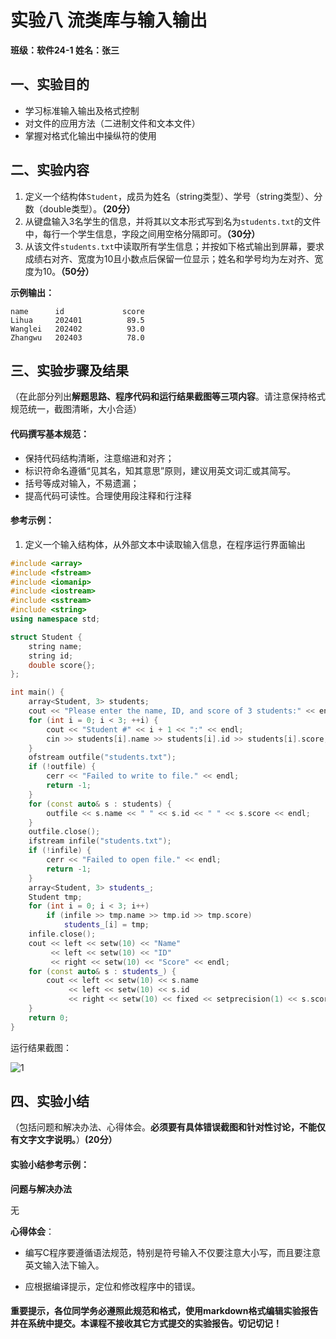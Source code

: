 # 实验八 流类库与输入输出

**班级：软件24-1  姓名：张三**

## 一、实验目的

+ 学习标准输入输出及格式控制
+ 对文件的应用方法（二进制文件和文本文件）
+ 掌握对格式化输出中操纵符的使用

## 二、实验内容

1. 定义一个结构体`Student`，成员为姓名（string类型）、学号（string类型）、分数（double类型）。**（20分）**
2. 从键盘输入3名学生的信息，并将其以文本形式写到名为`students.txt`的文件中，每行一个学生信息，字段之间用空格分隔即可。**（30分）**
3. 从该文件`students.txt`中读取所有学生信息；并按如下格式输出到屏幕，要求成绩右对齐、宽度为10且小数点后保留一位显示；姓名和学号均为左对齐、宽度为10。**（50分）**

**示例输出：**

```
name      id             score
Lihua     202401          89.5
Wanglei   202402          93.0
Zhangwu   202403          78.0
```

## 三、实验步骤及结果

（在此部分列出**解题思路、程序代码和运行结果截图等三项内容**。请注意保持格式规范统一，截图清晰，大小合适）

#### 代码撰写基本规范：

+ 保持代码结构清晰，注意缩进和对齐；
+ 标识符命名遵循“见其名，知其意思”原则，建议用英文词汇或其简写。
+ 括号等成对输入，不易遗漏；
+ 提高代码可读性。合理使用段注释和行注释

#### 参考示例：

1. 定义一个输入结构体，从外部文本中读取输入信息，在程序运行界面输出

```c++
#include <array>
#include <fstream>
#include <iomanip>
#include <iostream>
#include <sstream>
#include <string>
using namespace std;

struct Student {
    string name;
    string id;
    double score{};
};

int main() {
    array<Student, 3> students;
    cout << "Please enter the name, ID, and score of 3 students:" << endl;
    for (int i = 0; i < 3; ++i) {
        cout << "Student #" << i + 1 << ":" << endl;
        cin >> students[i].name >> students[i].id >> students[i].score;
    }
    ofstream outfile("students.txt");
    if (!outfile) {
        cerr << "Failed to write to file." << endl;
        return -1;
    }
    for (const auto& s : students) {
        outfile << s.name << " " << s.id << " " << s.score << endl;
    }
    outfile.close();
    ifstream infile("students.txt");
    if (!infile) {
        cerr << "Failed to open file." << endl;
        return -1;
    }
    array<Student, 3> students_;
    Student tmp;
    for (int i = 0; i < 3; i++)
        if (infile >> tmp.name >> tmp.id >> tmp.score)
            students_[i] = tmp;
    infile.close();
    cout << left << setw(10) << "Name"
         << left << setw(10) << "ID"
         << right << setw(10) << "Score" << endl;
    for (const auto& s : students_) {
        cout << left << setw(10) << s.name
             << left << setw(10) << s.id
             << right << setw(10) << fixed << setprecision(1) << s.score << endl;
    }
    return 0;
}
```

运行结果截图：

![1](8-1.png)

## 四、实验小结

（包括问题和解决办法、心得体会。**必须要有具体错误截图和针对性讨论，不能仅有文字文字说明。**）**(20分）**

#### 实验小结参考示例：

**问题与解决办法**

无

**心得体会**：

+ 编写C程序要遵循语法规范，特别是符号输入不仅要注意大小写，而且要注意英文输入法下输入。

+ 应根据编译提示，定位和修改程序中的错误。

#### 重要提示，各位同学务必遵照此规范和格式，使用markdown格式编辑实验报告并在系统中提交。本课程不接收其它方式提交的实验报告。切记切记！